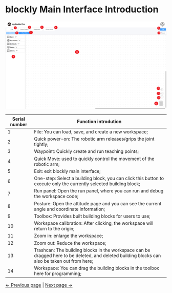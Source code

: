 # blockly Main Interface Introduction

<img src="../../../../resources/3-FunctionsAndApplications/6.developmentGuide/myStudio/blockly/Interface.png" />


| Serial number |  Function introdution                   |
| ---- | ------------------------------------------------------------ |
| 1    | File: You can load, save, and create a new workspace;               |
| 2    | Quick power-on: The robotic arm releases/grips the joint tightly;  |
| 3    | Waypoint: Quickly create and run teaching points; |
| 4    | Quick Move: used to quickly control the movement of the robotic arm;                           |
| 5    | Exit: exit blockly main interface;                                    |
| 6    | One-step: Select a building block, you can click this button to execute only the currently selected building block; |
| 7    | Run panel: Open the run panel, where you can run and debug the workspace code;   |
| 8    | Posture: Open the attitude page and you can see the current angle and coordinate information;      |
| 9    | Toolbox: Provides built building blocks for users to use;           |
| 10   | Workspace calibration: After clicking, the workspace will return to the origin;           |
| 11   | Zoom in: enlarge the workspace;                            |
| 12   | Zoom out: Reduce the workspace;                            |
| 13   | Trashcan: The building blocks in the workspace can be dragged here to be deleted, and deleted building blocks can also be taken out from here; |
| 14   | Workspace: You can drag the building blocks in the toolbox here for programming; |

[← Previous page](./6.5.5.1-blocklyFirstUse.md) | [Next page →](./6.5.5.3-littleCase.md)